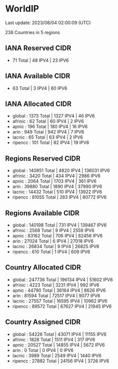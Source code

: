 # WorldIP

Last update: 2023/08/04 02:00:09 (UTC)

238 Countries in 5 regions

## IANA Reserved CIDR

- 71 Total | 48 IPV4 | 23 IPV6

## IANA Available CIDR

- 63 Total | 3 IPV4 | 60 IPV6

## IANA Allocated CIDR

- global : 1373 Total | 1327 IPV4 | 46 IPV6
- afrinic : 62 Total | 60 IPV4 | 2 IPV6
- apnic : 196 Total | 180 IPV4 | 16 IPV6
- arin : 949 Total | 942 IPV4 | 7 IPV6
- lacnic : 65 Total | 63 IPV4 | 2 IPV6
- ripencc : 101 Total | 82 IPV4 | 19 IPV6

## Regions Reserved CIDR

- global : 140851 Total | 4820 IPV4 | 136031 IPV6
- afrinic : 3420 Total | 434 IPV4 | 2986 IPV6
- apnic : 2064 Total | 1703 IPV4 | 361 IPV6
- arin : 39880 Total | 1890 IPV4 | 37990 IPV6
- lacnic : 14432 Total | 510 IPV4 | 13922 IPV6
- ripencc : 81055 Total | 283 IPV4 | 80772 IPV6

## Regions Available CIDR

- global : 140198 Total | 731 IPV4 | 139467 IPV6
- afrinic : 2568 Total | 9 IPV4 | 2559 IPV6
- apnic : 83162 Total | 706 IPV4 | 82456 IPV6
- arin : 27024 Total | 6 IPV4 | 27018 IPV6
- lacnic : 26834 Total | 9 IPV4 | 26825 IPV6
- ripencc : 610 Total | 1 IPV4 | 609 IPV6

## Country Allocated CIDR

- global : 247736 Total | 196134 IPV4 | 51602 IPV6
- afrinic : 4223 Total | 3231 IPV4 | 992 IPV6
- apnic : 44790 Total | 36164 IPV4 | 8626 IPV6
- arin : 81594 Total | 72517 IPV4 | 9077 IPV6
- lacnic : 27557 Total | 16595 IPV4 | 10962 IPV6
- ripencc : 89572 Total | 67627 IPV4 | 21945 IPV6

## Country Assigned CIDR

- global : 54226 Total | 43071 IPV4 | 11155 IPV6
- afrinic : 1828 Total | 1511 IPV4 | 317 IPV6
- apnic : 20527 Total | 14855 IPV4 | 5672 IPV6
- arin : 0 Total | 0 IPV4 | 0 IPV6
- lacnic : 3989 Total | 2549 IPV4 | 1440 IPV6
- ripencc : 27882 Total | 24156 IPV4 | 3726 IPV6
